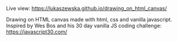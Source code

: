 Live view: https://lukaszewska.github.io/drawing_on_html_canvas/

Drawing on HTML canvas made with html, css and vanilla javascript. Inspired by Wes Bos and his 30 day vanilla JS coding challenge: https://javascript30.com/
